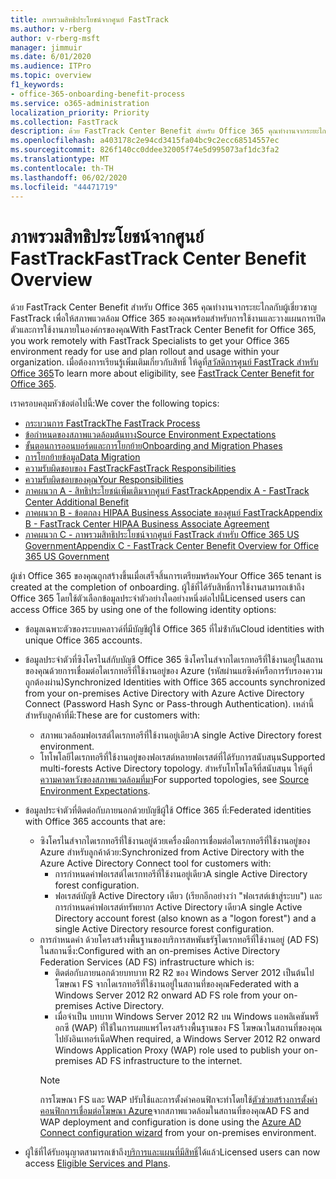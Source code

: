 ```yaml
---
title: ภาพรวมสิทธิประโยชน์จากศูนย์ FastTrack
ms.author: v-rberg
author: v-rberg-msft
manager: jimmuir
ms.date: 6/01/2020
ms.audience: ITPro
ms.topic: overview
f1_keywords:
- office-365-onboarding-benefit-process
ms.service: o365-administration
localization_priority: Priority
ms.collection: FastTrack
description: ด้วย FastTrack Center Benefit สําหรับ Office 365 คุณทํางานจากระยะไกลกับผู้เชี่ยวชาญ FastTrack เพื่อให้สภาพแวดล้อม Office 365 ของคุณพร้อมสําหรับการใช้งานและวางแผนการเปิดตัวและการใช้งานภายในองค์กรของคุณ เมื่อต้องการเรียนรู้เพิ่มเติมเกี่ยวกับสิทธิ์ โปรดดูที่ สวัสดิการศูนย์ FastTrack สําหรับ Office 365
ms.openlocfilehash: a403178c2e94cd3415fa04bc9c2ecc68514557ec
ms.sourcegitcommit: 826f140cc0ddee32005f74e5d995073af1dc3fa2
ms.translationtype: MT
ms.contentlocale: th-TH
ms.lasthandoff: 06/02/2020
ms.locfileid: "44471719"
---
```

# <a name="fasttrack-center-benefit-overview"></a><span data-ttu-id="b4707-104">ภาพรวมสิทธิประโยชน์จากศูนย์ FastTrack</span><span class="sxs-lookup"><span data-stu-id="b4707-104">FastTrack Center Benefit Overview</span></span>

<span data-ttu-id="b4707-105">ด้วย FastTrack Center Benefit สําหรับ Office 365 คุณทํางานจากระยะไกลกับผู้เชี่ยวชาญ FastTrack เพื่อให้สภาพแวดล้อม Office 365 ของคุณพร้อมสําหรับการใช้งานและวางแผนการเปิดตัวและการใช้งานภายในองค์กรของคุณ</span><span class="sxs-lookup"><span data-stu-id="b4707-105">With FastTrack Center Benefit for Office 365, you work remotely with FastTrack Specialists to get your Office 365 environment ready for use and plan rollout and usage within your organization.</span></span> <span data-ttu-id="b4707-106">เมื่อต้องการเรียนรู้เพิ่มเติมเกี่ยวกับสิทธิ์ ให้ดูที่[สวัสดิการศูนย์ FastTrack สําหรับ Office 365](O365-fasttrack-benefit-for-office-365.md)</span><span class="sxs-lookup"><span data-stu-id="b4707-106">To learn more about eligibility, see [FastTrack Center Benefit for Office 365](O365-fasttrack-benefit-for-office-365.md).</span></span>
  
<span data-ttu-id="b4707-107">เราครอบคลุมหัวข้อต่อไปนี้:</span><span class="sxs-lookup"><span data-stu-id="b4707-107">We cover the following topics:</span></span>
- [<span data-ttu-id="b4707-108">กระบวนการ FastTrack</span><span class="sxs-lookup"><span data-stu-id="b4707-108">The FastTrack Process</span></span>](O365-fasttrack-process.md) 
- [<span data-ttu-id="b4707-109">ข้อกำหนดของสภาพแวดล้อมต้นทาง</span><span class="sxs-lookup"><span data-stu-id="b4707-109">Source Environment Expectations</span></span>](O365-source-environment-expectations.md)
- [<span data-ttu-id="b4707-110">ขั้นตอนการออนบอร์ดและการโยกย้าย</span><span class="sxs-lookup"><span data-stu-id="b4707-110">Onboarding and Migration Phases</span></span>](O365-onboarding-and-migration.md)
- [<span data-ttu-id="b4707-111">การโยกย้ายข้อมูล</span><span class="sxs-lookup"><span data-stu-id="b4707-111">Data Migration</span></span>](O365-data-migration.md)
- [<span data-ttu-id="b4707-112">ความรับผิดชอบของ FastTrack</span><span class="sxs-lookup"><span data-stu-id="b4707-112">FastTrack Responsibilities</span></span>](O365-fasttrack-responsibilities.md)
- [<span data-ttu-id="b4707-113">ความรับผิดชอบของคุณ</span><span class="sxs-lookup"><span data-stu-id="b4707-113">Your Responsibilities</span></span>](O365-your-responsibilities.md) 
- [<span data-ttu-id="b4707-114">ภาคผนวก A - สิทธิประโยชน์เพิ่มเติมจากศูนย์ FastTrack</span><span class="sxs-lookup"><span data-stu-id="b4707-114">Appendix A - FastTrack Center Additional Benefit</span></span>](O365-fasttrack-additional-benefits.md)
- [<span data-ttu-id="b4707-115">ภาคผนวก B - ข้อตกลง HIPAA Business Associate ของศูนย์ FastTrack</span><span class="sxs-lookup"><span data-stu-id="b4707-115">Appendix B - FastTrack Center HIPAA Business Associate Agreement</span></span>](O365-hipaa-business-associate-agreement.md)
- [<span data-ttu-id="b4707-116">ภาคผนวก C - ภาพรวมสิทธิประโยชน์จากศูนย์ FastTrack สำหรับ Office 365 US Government</span><span class="sxs-lookup"><span data-stu-id="b4707-116">Appendix C - FastTrack Center Benefit Overview for Office 365 US Government</span></span>](US-Gov-appendix-overview.md)
    
<span data-ttu-id="b4707-117">ผู้เช่า Office 365 ของคุณถูกสร้างขึ้นเมื่อเสร็จสิ้นการเตรียมพร้อม</span><span class="sxs-lookup"><span data-stu-id="b4707-117">Your Office 365 tenant is created at the completion of onboarding.</span></span> <span data-ttu-id="b4707-118">ผู้ใช้ที่ได้รับสิทธิ์การใช้งานสามารถเข้าถึง Office 365 โดยใช้ตัวเลือกข้อมูลประจําตัวอย่างใดอย่างหนึ่งต่อไปนี้</span><span class="sxs-lookup"><span data-stu-id="b4707-118">Licensed users can access Office 365 by using one of the following identity options:</span></span>
- <span data-ttu-id="b4707-119">ข้อมูลเฉพาะตัวของระบบคลาวด์ที่มีบัญชีผู้ใช้ Office 365 ที่ไม่ซ้ํากัน</span><span class="sxs-lookup"><span data-stu-id="b4707-119">Cloud identities with unique Office 365 accounts.</span></span>
- <span data-ttu-id="b4707-120">ข้อมูลประจําตัวที่ซิงโครไนส์กับบัญชี Office 365 ซิงโครไนส์จากไดเรกทอรีที่ใช้งานอยู่ในสถานของคุณด้วยการเชื่อมต่อไดเรกทอรีที่ใช้งานอยู่ของ Azure (รหัสผ่านแฮซิงค์หรือการรับรองความถูกต้องผ่าน)</span><span class="sxs-lookup"><span data-stu-id="b4707-120">Synchronized Identities with Office 365 accounts synchronized from your on-premises Active Directory with Azure Active Directory Connect (Password Hash Sync or Pass-through Authentication).</span></span> <span data-ttu-id="b4707-121">เหล่านี้สําหรับลูกค้าที่มี:</span><span class="sxs-lookup"><span data-stu-id="b4707-121">These are for customers with:</span></span>
  - <span data-ttu-id="b4707-122">สภาพแวดล้อมฟอเรสต์ไดเรกทอรีที่ใช้งานอยู่เดียว</span><span class="sxs-lookup"><span data-stu-id="b4707-122">A single Active Directory forest environment.</span></span>
  - <span data-ttu-id="b4707-123">โทโพโลยีไดเรกทอรีที่ใช้งานอยู่ของฟอเรสต์หลายฟอเรสต์ที่ได้รับการสนับสนุน</span><span class="sxs-lookup"><span data-stu-id="b4707-123">Supported multi-forests Active Directory topology.</span></span> <span data-ttu-id="b4707-124">สําหรับโทโพโลจีที่สนับสนุน ให้ดูที่[ความคาดหวังของสภาพแวดล้อมที่มา](O365-source-environment-expectations.md)</span><span class="sxs-lookup"><span data-stu-id="b4707-124">For supported topologies, see [Source Environment Expectations](O365-source-environment-expectations.md).</span></span>
- <span data-ttu-id="b4707-125">ข้อมูลประจําตัวที่ติดต่อกับภายนอกด้วยบัญชีผู้ใช้ Office 365 ที่:</span><span class="sxs-lookup"><span data-stu-id="b4707-125">Federated identities with Office 365 accounts that are:</span></span>
  - <span data-ttu-id="b4707-126">ซิงโครไนส์จากไดเรกทอรีที่ใช้งานอยู่ด้วยเครื่องมือการเชื่อมต่อไดเรกทอรีที่ใช้งานอยู่ของ Azure สําหรับลูกค้าด้วย:</span><span class="sxs-lookup"><span data-stu-id="b4707-126">Synchronized from Active Directory with the Azure Active Directory Connect tool for customers with:</span></span>
      - <span data-ttu-id="b4707-127">การกําหนดค่าฟอเรสต์ไดเรกทอรีที่ใช้งานอยู่เดียว</span><span class="sxs-lookup"><span data-stu-id="b4707-127">A single Active Directory forest configuration.</span></span>
      - <span data-ttu-id="b4707-128">ฟอเรสต์บัญชี Active Directory เดียว (เรียกอีกอย่างว่า "ฟอเรสต์เข้าสู่ระบบ") และการกําหนดค่าฟอเรสต์ทรัพยากร Active Directory เดียว</span><span class="sxs-lookup"><span data-stu-id="b4707-128">A single Active Directory account forest (also known as a "logon forest") and a single Active Directory resource forest configuration.</span></span>
  - <span data-ttu-id="b4707-129">การกําหนดค่า ด้วยโครงสร้างพื้นฐานของบริการสหพันธรัฐไดเรกทอรีที่ใช้งานอยู่ (AD FS) ในสถานซึ่ง:</span><span class="sxs-lookup"><span data-stu-id="b4707-129">Configured with an on-premises Active Directory Federation Services (AD FS) infrastructure which is:</span></span>
      - <span data-ttu-id="b4707-130">ติดต่อกับภายนอกด้วยบทบาท R2 R2 ของ Windows Server 2012 เป็นต้นไปโฆษณา FS จากไดเรกทอรีที่ใช้งานอยู่ในสถานที่ของคุณ</span><span class="sxs-lookup"><span data-stu-id="b4707-130">Federated with a Windows Server 2012 R2 onward AD FS role from your on-premises Active Directory.</span></span>
      - <span data-ttu-id="b4707-131">เมื่อจําเป็น บทบาท Windows Server 2012 R2 บน Windows แอพลิเคชันพร็อกซี (WAP) ที่ใช้ในการเผยแพร่โครงสร้างพื้นฐานของ FS โฆษณาในสถานที่ของคุณไปยังอินเทอร์เน็ต</span><span class="sxs-lookup"><span data-stu-id="b4707-131">When required, a Windows Server 2012 R2 onward Windows Application Proxy (WAP) role used to publish your on-premises AD FS infrastructure to the internet.</span></span>
    > [!NOTE]
    > <span data-ttu-id="b4707-132">การโฆษณา FS และ WAP ปรับใช้และการตั้งค่าคอนฟิกจะทําโดยใช้[ตัวช่วยสร้างการตั้งค่าคอนฟิกการเชื่อมต่อโฆษณา Azure](https://go.microsoft.com/fwlink/?linkid=844794)จากสภาพแวดล้อมในสถานที่ของคุณ</span><span class="sxs-lookup"><span data-stu-id="b4707-132">AD FS and WAP deployment and configuration is done using the [Azure AD Connect configuration wizard](https://go.microsoft.com/fwlink/?linkid=844794) from your on-premises environment.</span></span> 
  
- <span data-ttu-id="b4707-133">ผู้ใช้ที่ได้รับอนุญาตสามารถเข้าถึง[บริการและแผนที่มีสิทธิ์](M365-eligible-services-and-plans.md)ได้แล้ว</span><span class="sxs-lookup"><span data-stu-id="b4707-133">Licensed users can now access [Eligible Services and Plans](M365-eligible-services-and-plans.md).</span></span>

